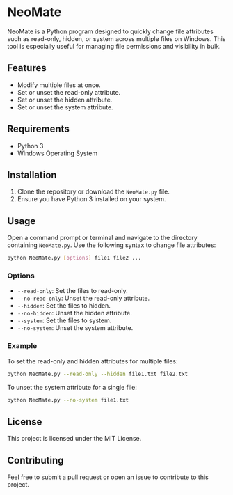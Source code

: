 # NeoMate

NeoMate is a Python program designed to quickly change file attributes such as read-only, hidden, or system across multiple files on Windows. This tool is especially useful for managing file permissions and visibility in bulk.

## Features

- Modify multiple files at once.
- Set or unset the read-only attribute.
- Set or unset the hidden attribute.
- Set or unset the system attribute.

## Requirements

- Python 3
- Windows Operating System

## Installation

1. Clone the repository or download the `NeoMate.py` file.
2. Ensure you have Python 3 installed on your system.

## Usage

Open a command prompt or terminal and navigate to the directory containing `NeoMate.py`. Use the following syntax to change file attributes:

```bash
python NeoMate.py [options] file1 file2 ...
```

### Options

- `--read-only`: Set the files to read-only.
- `--no-read-only`: Unset the read-only attribute.
- `--hidden`: Set the files to hidden.
- `--no-hidden`: Unset the hidden attribute.
- `--system`: Set the files to system.
- `--no-system`: Unset the system attribute.

### Example

To set the read-only and hidden attributes for multiple files:

```bash
python NeoMate.py --read-only --hidden file1.txt file2.txt
```

To unset the system attribute for a single file:

```bash
python NeoMate.py --no-system file1.txt
```

## License

This project is licensed under the MIT License.

## Contributing

Feel free to submit a pull request or open an issue to contribute to this project.